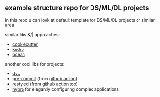 example structure repo for DS/ML/DL projects
--------

in this repo u can look at default template for DS/ML/DL projects or similar area

similar libs &/| approaches:
* [cookiecutter](https://github.com/drivendata/cookiecutter-data-science)
* [kedro](https://github.com/quantumblacklabs/kedro/)
* [ocean](https://github.com/surfstudio/Ocean)

another cool libs for projects:
* [dvc](http://dvc.org)
* [pre-commit](https://pre-commit.com) (from [github action](https://github.com/features/actions))
* [restyled](https://restyled.io) (from github action too)
* [hybra](https://hydra.cc) for elegantly configuring complex applications
